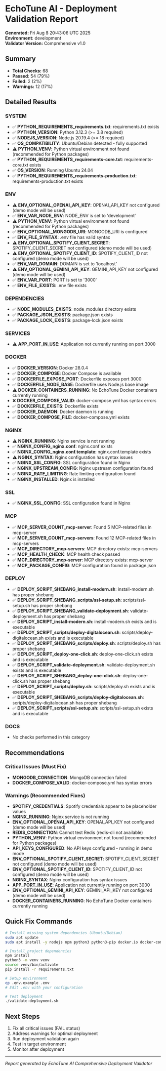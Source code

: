 # EchoTune AI - Deployment Validation Report

**Generated:** Fri Aug  8 20:43:06 UTC 2025  
**Environment:** development  
**Validator Version:** Comprehensive v1.0  

## Summary

- **Total Checks:** 68
- **Passed:** 54 (79%)
- **Failed:** 2 (2%)
- **Warnings:** 12 (17%)

## Detailed Results

### SYSTEM

- ✅ **PYTHON_REQUIREMENTS_requirements.txt**: requirements.txt exists
- ✅ **PYTHON_VERSION**: Python 3.12.3 (>= 3.8 required)
- ✅ **NODEJS_VERSION**: Node.js 20.19.4 (>= 18 required)
- ✅ **OS_COMPATIBILITY**: Ubuntu/Debian detected - fully supported
- ⚠️ **PYTHON_VENV**: Python virtual environment not found (recommended for Python packages)
- ✅ **PYTHON_REQUIREMENTS_requirements-core.txt**: requirements-core.txt exists
- ✅ **OS_VERSION**: Running Ubuntu 24.04
- ✅ **PYTHON_REQUIREMENTS_requirements-production.txt**: requirements-production.txt exists

### ENV

- ⚠️ **ENV_OPTIONAL_OPENAI_API_KEY**: OPENAI_API_KEY not configured (demo mode will be used)
- ✅ **ENV_VAR_NODE_ENV**: NODE_ENV is set to 'development'
- ⚠️ **PYTHON_VENV**: Python virtual environment not found (recommended for Python packages)
- ✅ **ENV_OPTIONAL_MONGODB_URI**: MONGODB_URI is configured
- ✅ **ENV_FILE_SYNTAX**: .env file has valid syntax
- ⚠️ **ENV_OPTIONAL_SPOTIFY_CLIENT_SECRET**: SPOTIFY_CLIENT_SECRET not configured (demo mode will be used)
- ⚠️ **ENV_OPTIONAL_SPOTIFY_CLIENT_ID**: SPOTIFY_CLIENT_ID not configured (demo mode will be used)
- ✅ **ENV_VAR_DOMAIN**: DOMAIN is set to 'localhost'
- ⚠️ **ENV_OPTIONAL_GEMINI_API_KEY**: GEMINI_API_KEY not configured (demo mode will be used)
- ✅ **ENV_VAR_PORT**: PORT is set to '3000'
- ✅ **ENV_FILE_EXISTS**: .env file exists

### DEPENDENCIES

- ✅ **NODE_MODULES_EXISTS**: node_modules directory exists
- ✅ **PACKAGE_JSON_EXISTS**: package.json exists
- ✅ **PACKAGE_LOCK_EXISTS**: package-lock.json exists

### SERVICES

- ⚠️ **APP_PORT_IN_USE**: Application not currently running on port 3000

### DOCKER

- ✅ **DOCKER_VERSION**: Docker 28.0.4
- ✅ **DOCKER_COMPOSE**: Docker Compose is available
- ✅ **DOCKERFILE_EXPOSE_PORT**: Dockerfile exposes port 3000
- ✅ **DOCKERFILE_NODE_BASE**: Dockerfile uses Node.js base image
- ⚠️ **DOCKER_CONTAINERS_RUNNING**: No EchoTune Docker containers currently running
- ❌ **DOCKER_COMPOSE_VALID**: docker-compose.yml has syntax errors
- ✅ **DOCKERFILE_EXISTS**: Dockerfile exists
- ✅ **DOCKER_DAEMON**: Docker daemon is running
- ✅ **DOCKER_COMPOSE_FILE**: docker-compose.yml exists

### NGINX

- ⚠️ **NGINX_RUNNING**: Nginx service is not running
- ✅ **NGINX_CONFIG_nginx.conf**: nginx.conf exists
- ✅ **NGINX_CONFIG_nginx.conf.template**: nginx.conf.template exists
- ⚠️ **NGINX_SYNTAX**: Nginx configuration has syntax issues
- ✅ **NGINX_SSL_CONFIG**: SSL configuration found in Nginx
- ✅ **NGINX_UPSTREAM_CONFIG**: Nginx upstream configuration found
- ✅ **NGINX_RATE_LIMITING**: Rate limiting configuration found
- ✅ **NGINX_INSTALLED**: Nginx is installed

### SSL

- ✅ **NGINX_SSL_CONFIG**: SSL configuration found in Nginx

### MCP

- ✅ **MCP_SERVER_COUNT_mcp-server**: Found 5 MCP-related files in mcp-server
- ✅ **MCP_SERVER_COUNT_mcp-servers**: Found 12 MCP-related files in mcp-servers
- ✅ **MCP_DIRECTORY_mcp-servers**: MCP directory exists: mcp-servers
- ✅ **MCP_HEALTH_CHECK**: MCP health check passed
- ✅ **MCP_DIRECTORY_mcp-server**: MCP directory exists: mcp-server
- ✅ **MCP_PACKAGE_CONFIG**: MCP configuration found in package.json

### DEPLOY

- ✅ **DEPLOY_SCRIPT_SHEBANG_install-modern.sh**: install-modern.sh has proper shebang
- ✅ **DEPLOY_SCRIPT_SHEBANG_scripts/ssl-setup.sh**: scripts/ssl-setup.sh has proper shebang
- ✅ **DEPLOY_SCRIPT_SHEBANG_validate-deployment.sh**: validate-deployment.sh has proper shebang
- ✅ **DEPLOY_SCRIPT_install-modern.sh**: install-modern.sh exists and is executable
- ✅ **DEPLOY_SCRIPT_scripts/deploy-digitalocean.sh**: scripts/deploy-digitalocean.sh exists and is executable
- ✅ **DEPLOY_SCRIPT_SHEBANG_scripts/deploy.sh**: scripts/deploy.sh has proper shebang
- ✅ **DEPLOY_SCRIPT_deploy-one-click.sh**: deploy-one-click.sh exists and is executable
- ✅ **DEPLOY_SCRIPT_validate-deployment.sh**: validate-deployment.sh exists and is executable
- ✅ **DEPLOY_SCRIPT_SHEBANG_deploy-one-click.sh**: deploy-one-click.sh has proper shebang
- ✅ **DEPLOY_SCRIPT_scripts/deploy.sh**: scripts/deploy.sh exists and is executable
- ✅ **DEPLOY_SCRIPT_SHEBANG_scripts/deploy-digitalocean.sh**: scripts/deploy-digitalocean.sh has proper shebang
- ✅ **DEPLOY_SCRIPT_scripts/ssl-setup.sh**: scripts/ssl-setup.sh exists and is executable

### DOCS

- No checks performed in this category

## Recommendations

### Critical Issues (Must Fix)
- **MONGODB_CONNECTION**: MongoDB connection failed
- **DOCKER_COMPOSE_VALID**: docker-compose.yml has syntax errors

### Warnings (Recommended Fixes)
- **SPOTIFY_CREDENTIALS**: Spotify credentials appear to be placeholder values
- **NGINX_RUNNING**: Nginx service is not running
- **ENV_OPTIONAL_OPENAI_API_KEY**: OPENAI_API_KEY not configured (demo mode will be used)
- **REDIS_CONNECTION**: Cannot test Redis (redis-cli not available)
- **PYTHON_VENV**: Python virtual environment not found (recommended for Python packages)
- **API_KEYS_CONFIGURED**: No API keys configured - running in demo mode
- **ENV_OPTIONAL_SPOTIFY_CLIENT_SECRET**: SPOTIFY_CLIENT_SECRET not configured (demo mode will be used)
- **ENV_OPTIONAL_SPOTIFY_CLIENT_ID**: SPOTIFY_CLIENT_ID not configured (demo mode will be used)
- **NGINX_SYNTAX**: Nginx configuration has syntax issues
- **APP_PORT_IN_USE**: Application not currently running on port 3000
- **ENV_OPTIONAL_GEMINI_API_KEY**: GEMINI_API_KEY not configured (demo mode will be used)
- **DOCKER_CONTAINERS_RUNNING**: No EchoTune Docker containers currently running

## Quick Fix Commands

```bash
# Install missing system dependencies (Ubuntu/Debian)
sudo apt update
sudo apt install -y nodejs npm python3 python3-pip docker.io docker-compose

# Install project dependencies
npm install
python3 -m venv venv
source venv/bin/activate
pip install -r requirements.txt

# Setup environment
cp .env.example .env
# Edit .env with your configuration

# Test deployment
./validate-deployment.sh
```

## Next Steps

1. Fix all critical issues (FAIL status)
2. Address warnings for optimal deployment
3. Run deployment validation again
4. Test in target environment
5. Monitor after deployment

---
*Report generated by EchoTune AI Comprehensive Deployment Validator*
